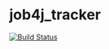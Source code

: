 # job4j_tracker

[![Build Status](https://app.travis-ci.com/Biryukov-ala/job4j_tracker.svg?branch=master)](https://app.travis-ci.com/Biryukov-ala/job4j_tracker)
